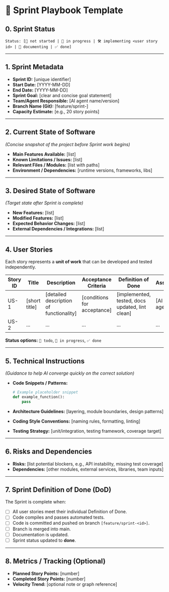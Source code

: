 # 📑 Sprint Playbook Template
## 0. Sprint Status

```
Status: [🔲 not started | 🚧 in progress | 🛠️ implementing <user story id> | 📝 documenting | ✅ done]
```
---

## 1. Sprint Metadata

* **Sprint ID:** \[unique identifier]
* **Start Date:** \[YYYY-MM-DD]
* **End Date:** \[YYYY-MM-DD]
* **Sprint Goal:** \[clear and concise goal statement]
* **Team/Agent Responsible:** \[AI agent name/version]
* **Branch Name (Git):** \[feature/sprint-<id>]
* **Capacity Estimate:** \[e.g., 20 story points]

---

## 2. Current State of Software

*(Concise snapshot of the project before Sprint work begins)*

* **Main Features Available:** \[list]
* **Known Limitations / Issues:** \[list]
* **Relevant Files / Modules:** \[list with paths]
* **Environment / Dependencies:** \[runtime versions, frameworks, libs]

---

## 3. Desired State of Software

*(Target state after Sprint is complete)*

* **New Features:** \[list]
* **Modified Features:** \[list]
* **Expected Behavior Changes:** \[list]
* **External Dependencies / Integrations:** \[list]

---

## 4. User Stories

Each story represents a **unit of work** that can be developed and tested independently.

| Story ID | Title          | Description                              | Acceptance Criteria          | Definition of Done                               | Assignee    | Status |
| -------- | -------------- | ---------------------------------------- | ---------------------------- | ------------------------------------------------ | ----------- | ------ |
| US-1     | \[short title] | \[detailed description of functionality] | \[conditions for acceptance] | \[implemented, tested, docs updated, lint clean] | \[AI agent] | 🔲  todo |
| US-2     | ...            | ...                                      | ...                          | ...                                              | ...         | 🔲 todo |

**Status options:** `🔲 todo`, `🚧 in progress`, `✅ done`

---

## 5. Technical Instructions

*(Guidance to help AI converge quickly on the correct solution)*

* **Code Snippets / Patterns:**

  ```python
  # Example placeholder snippet
  def example_function():
      pass
  ```
* **Architecture Guidelines:** \[layering, module boundaries, design patterns]
* **Coding Style Conventions:** \[naming rules, formatting, linting]
* **Testing Strategy:** \[unit/integration, testing framework, coverage target]

---

## 6. Risks and Dependencies

* **Risks:** \[list potential blockers, e.g., API instability, missing test coverage]
* **Dependencies:** \[other modules, external services, libraries, team inputs]

---

## 7. Sprint Definition of Done (DoD)

The Sprint is complete when:

* [ ] All user stories meet their individual Definition of Done.
* [ ] Code compiles and passes automated tests.
* [ ] Code is committed and pushed on branch `[feature/sprint-<id>]`.
* [ ] Branch is merged into main.
* [ ] Documentation is updated.
* [ ] Sprint status updated to **done**.

---

## 8. Metrics / Tracking (Optional)

* **Planned Story Points:** \[number]
* **Completed Story Points:** \[number]
* **Velocity Trend:** \[optional note or graph reference]
